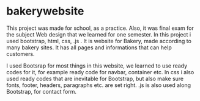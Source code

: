﻿# bakerywebsite

This project was made for school, as a practice. Also, it was final exam for the subject Web design that we learned for one semester. In this project i used bootstrap, html, css, .js . It is website for Bakery, made according to many bakery sites. It has all pages and informations that can help customers.

I used Bootsrap for most things in this website, we learned to use ready codes for it, for example ready code for navbar, container etc. In css i also used ready codes that are inevitable for Bootstrap, but also make sure fonts, footer, headers, paragraphs etc. are set right. .js is also used along Bootstrap, for contact form.
